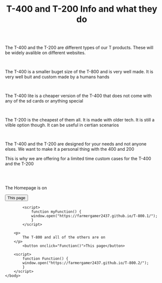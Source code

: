 <html>
	<head>
		<title>
			T-400 and T-200 Information
		</title>
	</head>
	<body>
		<h1 style="text-align: center;">
			T-400 and T-200 Info and what they do
		</h1>
	<br>
	<br>
		<p>
			The T-400 and the T-200 are different types of our T products. These will be widely avalible on different websites.
		</p>
	<br>
		<p>
			The T-400 is a smaller buget size of the T-800 and is very well made. It is very well buit and custom made by a humans hands
		</p>
	<br>
		<p>
			The T-400 lite is a cheaper version of the T-400 that does not come with any of the sd cards or anything special
		</p>
	<br>
		<p>
			The T-200 is the cheapest of them all. It is made with older tech. It is still a vilble option though. It can be useful in certian scenarios
		</p>
	<br>
		<p>
			The T-400 and the T-200 are designed for your needs and not anyone elses. We want to make it a personal thing with the 400 and 200
		</p>
		<p>
			This is why we are offering for a limited time custom cases for the T-400 and the T-200
		</p>
	<br>
	<br>
		<p>
			The Homepage is on
		</p>
			<button onclick="myFunction()">This page</button>

			<script>
				function myFunction() {
				window.open("https://farmergamer2437.github.io/T-800.1/");
				}
			</script>
			
		<p>
			The T-800 and all of the others are on 
		</p>
			<button onclick="Function()">This page</button>

		<script>
			function Function() {
			window.open("https://farmergamer2437.github.io/T-800.2/");
			}
		</script>
	</body>
</html>
